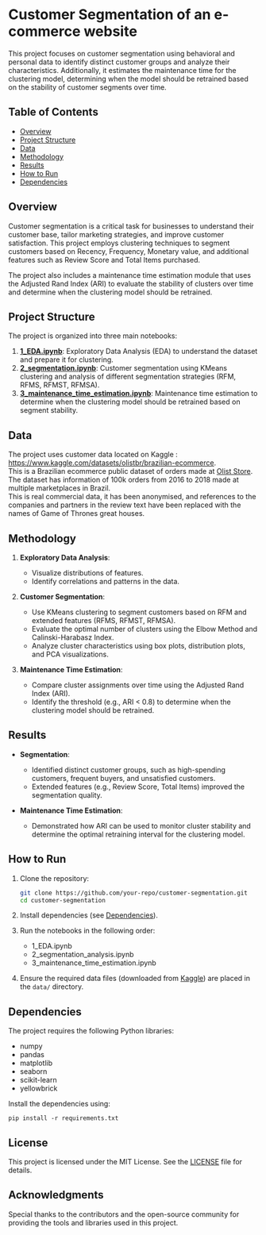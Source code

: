 # Customer Segmentation of an e-commerce website

This project focuses on customer segmentation using behavioral and personal data to identify distinct customer groups and analyze their characteristics. Additionally, it estimates the maintenance time for the clustering model, determining when the model should be retrained based on the stability of customer segments over time.

## Table of Contents
- [Overview](#overview)
- [Project Structure](#project-structure)
- [Data](#data)
- [Methodology](#methodology)
- [Results](#results)
- [How to Run](#how-to-run)
- [Dependencies](#dependencies)

## Overview
Customer segmentation is a critical task for businesses to understand their customer base, tailor marketing strategies, and improve customer satisfaction. This project employs clustering techniques to segment customers based on Recency, Frequency, Monetary value, and additional features such as Review Score and Total Items purchased. 

The project also includes a maintenance time estimation module that uses the Adjusted Rand Index (ARI) to evaluate the stability of clusters over time and determine when the clustering model should be retrained.

## Project Structure
The project is organized into three main notebooks:
1. **[1_EDA.ipynb](1_EDA.ipynb)**: Exploratory Data Analysis (EDA) to understand the dataset and prepare it for clustering.
2. **[2_segmentation.ipynb](2_segmentation.ipynb)**: Customer segmentation using KMeans clustering and analysis of different segmentation strategies (RFM, RFMS, RFMST, RFMSA).
3. **[3_maintenance_time_estimation.ipynb](3_maintenance_time_estimation.ipynb)**: Maintenance time estimation to determine when the clustering model should be retrained based on segment stability.

## Data
The project uses customer data located on Kaggle : https://www.kaggle.com/datasets/olistbr/brazilian-ecommerce.
<br>
This is a Brazilian ecommerce public dataset of orders made at [Olist Store](http://www.olist.com/). The dataset has information of 100k orders from 2016 to 2018 made at multiple marketplaces in Brazil.
<br>
This is real commercial data, it has been anonymised, and references to the companies and partners in the review text have been replaced with the names of Game of Thrones great houses.

## Methodology
1. **Exploratory Data Analysis**:
   - Visualize distributions of features.
   - Identify correlations and patterns in the data.

2. **Customer Segmentation**:
   - Use KMeans clustering to segment customers based on RFM and extended features (RFMS, RFMST, RFMSA).
   - Evaluate the optimal number of clusters using the Elbow Method and Calinski-Harabasz Index.
   - Analyze cluster characteristics using box plots, distribution plots, and PCA visualizations.

3. **Maintenance Time Estimation**:
   - Compare cluster assignments over time using the Adjusted Rand Index (ARI).
   - Identify the threshold (e.g., ARI < 0.8) to determine when the clustering model should be retrained.

## Results
- **Segmentation**:
  - Identified distinct customer groups, such as high-spending customers, frequent buyers, and unsatisfied customers.
  - Extended features (e.g., Review Score, Total Items) improved the segmentation quality.

- **Maintenance Time Estimation**:
  - Demonstrated how ARI can be used to monitor cluster stability and determine the optimal retraining interval for the clustering model.

## How to Run
1. Clone the repository:
   ```bash
   git clone https://github.com/your-repo/customer-segmentation.git
   cd customer-segmentation

2. Install dependencies (see [Dependencies](#dependencies)).

3. Run the notebooks in the following order:
   - 1_EDA.ipynb
   - 2_segmentation_analysis.ipynb
   - 3_maintenance_time_estimation.ipynb

4. Ensure the required data files (downloaded from [Kaggle](https://www.kaggle.com/datasets/olistbr/brazilian-ecommerce)) are placed in the `data/` directory.

## Dependencies
The project requires the following Python libraries:
- numpy
- pandas
- matplotlib
- seaborn
- scikit-learn
- yellowbrick

Install the dependencies using:
```
pip install -r requirements.txt
```

## License
This project is licensed under the MIT License. See the [LICENSE](LICENSE) file for details.

## Acknowledgments
Special thanks to the contributors and the open-source community for providing the tools and libraries used in this project.
